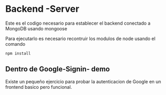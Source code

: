 # Backend -Server 

 Este es el codigo necesario para establecer el backend conectado a MongoDB usando mongoose

 Para ejecutarlo es necesario recontruir los modulos de node 
 usando el comando

 ```
 npm install
 ```


 ## Dentro de Google-Signin- demo

 Existe un pequeño ejercicio para probar la autenticacion de Google
 en un frontend basico pero funcional.

